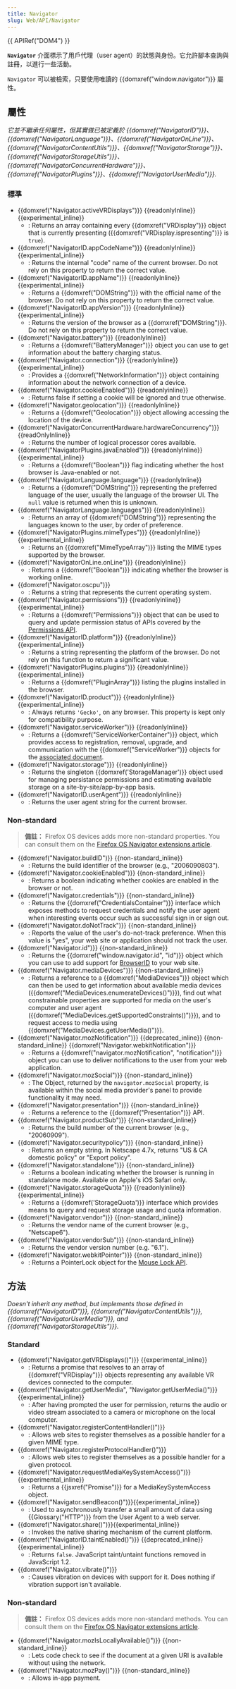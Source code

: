 ```yaml
---
title: Navigator
slug: Web/API/Navigator
---
```


{{ APIRef("DOM4") }}

**`Navigator`** 介面標示了用戶代理（user agent）的狀態與身份。它允許腳本查詢與註冊，以進行一些活動。

`Navigator` 可以被檢索，只要使用唯讀的 {{domxref("window.navigator")}} 屬性。

## 屬性

_它並不繼承任何屬性，但其實做已被定義於 {{domxref("NavigatorID")}}、{{domxref("NavigatorLanguage")}}、{{domxref("NavigatorOnLine")}}、{{domxref("NavigatorContentUtils")}}、{{domxref("NavigatorStorage")}}、{{domxref("NavigatorStorageUtils")}}、{{domxref("NavigatorConcurrentHardware")}}、{{domxref("NavigatorPlugins")}}、{{domxref("NavigatorUserMedia")}}._

### 標準

- {{domxref("Navigator.activeVRDisplays")}} {{readonlyInline}}{{experimental_inline}}
  - : Returns an array containing every {{domxref("VRDisplay")}} object that is currently presenting ({{domxref("VRDisplay.ispresenting")}} is `true`).
- {{domxref("NavigatorID.appCodeName")}} {{readonlyInline}}{{experimental_inline}}
  - : Returns the internal "code" name of the current browser. Do not rely on this property to return the correct value.
- {{domxref("NavigatorID.appName")}} {{readonlyInline}}{{experimental_inline}}
  - : Returns a {{domxref("DOMString")}} with the official name of the browser. Do not rely on this property to return the correct value.
- {{domxref("NavigatorID.appVersion")}} {{readonlyInline}}{{experimental_inline}}
  - : Returns the version of the browser as a {{domxref("DOMString")}}. Do not rely on this property to return the correct value.
- {{domxref("Navigator.battery")}} {{readonlyInline}}
  - : Returns a {{domxref("BatteryManager")}} object you can use to get information about the battery charging status.
- {{domxref("Navigator.connection")}} {{readonlyInline}}{{experimental_inline}}
  - : Provides a {{domxref("NetworkInformation")}} object containing information about the network connection of a device.
- {{domxref("Navigator.cookieEnabled")}} {{readonlyinline}}
  - : Returns false if setting a cookie will be ignored and true otherwise.
- {{domxref("Navigator.geolocation")}} {{readonlyInline}}
  - : Returns a {{domxref("Geolocation")}} object allowing accessing the location of the device.
- {{domxref("NavigatorConcurrentHardware.hardwareConcurrency")}} {{readOnlyInline}}
  - : Returns the number of logical processor cores available.
- {{domxref("NavigatorPlugins.javaEnabled")}} {{readonlyInline}}{{experimental_inline}}
  - : Returns a {{domxref("Boolean")}} flag indicating whether the host browser is Java-enabled or not.
- {{domxref("NavigatorLanguage.language")}} {{readonlyInline}}
  - : Returns a {{domxref("DOMString")}} representing the preferred language of the user, usually the language of the browser UI. The `null` value is returned when this is unknown.
- {{domxref("NavigatorLanguage.languages")}} {{readonlyInline}}
  - : Returns an array of {{domxref("DOMString")}} representing the languages known to the user, by order of preference.
- {{domxref("NavigatorPlugins.mimeTypes")}} {{readonlyInline}}{{experimental_inline}}
  - : Returns an {{domxref("MimeTypeArray")}} listing the MIME types supported by the browser.
- {{domxref("NavigatorOnLine.onLine")}} {{readonlyInline}}
  - : Returns a {{domxref("Boolean")}} indicating whether the browser is working online.
- {{domxref("Navigator.oscpu")}}
  - : Returns a string that represents the current operating system.
- {{domxref("Navigator.permissions")}} {{readonlyinline}}{{experimental_inline}}
  - : Returns a {{domxref("Permissions")}} object that can be used to query and update permission status of APIs covered by the [Permissions API](/zh-TW/docs/Web/API/Permissions_API).
- {{domxref("NavigatorID.platform")}} {{readonlyInline}}{{experimental_inline}}
  - : Returns a string representing the platform of the browser. Do not rely on this function to return a significant value.
- {{domxref("NavigatorPlugins.plugins")}} {{readonlyInline}}{{experimental_inline}}
  - : Returns a {{domxref("PluginArray")}} listing the plugins installed in the browser.
- {{domxref("NavigatorID.product")}} {{readonlyInline}} {{experimental_inline}}
  - : Always returns `'Gecko'`, on any browser. This property is kept only for compatibility purpose.
- {{domxref("Navigator.serviceWorker")}} {{readonlyInline}}
  - : Returns a {{domxref("ServiceWorkerContainer")}} object, which provides access to registration, removal, upgrade, and communication with the {{domxref("ServiceWorker")}} objects for the [associated document](https://html.spec.whatwg.org/multipage/browsers.html#concept-document-window).
- {{domxref("Navigator.storage")}} {{readonlyinline}}
  - : Returns the singleton {{domxref('StorageManager')}} object used for managing persistance permissions and estimating available storage on a site-by-site/app-by-app basis.
- {{domxref("NavigatorID.userAgent")}} {{readonlyInline}}
  - : Returns the user agent string for the current browser.

### Non-standard

> **備註：** Firefox OS devices adds more non-standard properties. You can consult them on the [Firefox OS Navigator extensions article](/zh-TW/docs/Mozilla/Firefox_OS/API/Navigator).

- {{domxref("Navigator.buildID")}} {{non-standard_inline}}
  - : Returns the build identifier of the browser (e.g., "2006090803").
- {{domxref("Navigator.cookieEnabled")}} {{non-standard_inline}}
  - : Returns a boolean indicating whether cookies are enabled in the browser or not.
- {{domxref("Navigator.credentials")}} {{non-standard_inline}}
  - : Returns the {{domxref("CredentialsContainer")}} interface which exposes methods to request credentials and notify the user agent when interesting events occur such as successful sign in or sign out.
- {{domxref("Navigator.doNotTrack")}} {{non-standard_inline}}
  - : Reports the value of the user's do-not-track preference. When this value is "yes", your web site or application should not track the user.
- {{domxref("Navigator.id")}} {{non-standard_inline}}
  - : Returns the {{domxref("window.navigator.id", "id")}} object which you can use to add support for [BrowserID](/zh-TW/docs/BrowserID) to your web site.
- {{domxref("Navigator.mediaDevices")}} {{non-standard_inline}}
  - : Returns a reference to a {{domxref("MediaDevices")}} object which can then be used to get information about available media devices ({{domxref("MediaDevices.enumerateDevices()")}}), find out what constrainable properties are supported for media on the user's computer and user agent ({{domxref("MediaDevices.getSupportedConstraints()")}}), and to request access to media using {{domxref("MediaDevices.getUserMedia()")}}.
- {{domxref("Navigator.mozNotification")}} {{deprecated_inline}} {{non-standard_inline}}
  {{domxref("Navigator.webkitNotification")}}
  - : Returns a {{domxref("navigator.mozNotification", "notification")}} object you can use to deliver notifications to the user from your web application.
- {{domxref("Navigator.mozSocial")}} {{non-standard_inline}}
  - : The Object, returned by the `navigator.mozSocial` property, is available within the social media provider's panel to provide functionality it may need.
- {{domxref("Navigator.presentation")}} {{non-standard_inline}}
  - : Returns a reference to the {{domxref("Presentation")}} API.
- {{domxref("Navigator.productSub")}} {{non-standard_inline}}
  - : Returns the build number of the current browser (e.g., "20060909").
- {{domxref("Navigator.securitypolicy")}} {{non-standard_inline}}
  - : Returns an empty string. In Netscape 4.7x, returns "US & CA domestic policy" or "Export policy".
- {{domxref("Navigator.standalone")}} {{non-standard_inline}}
  - : Returns a boolean indicating whether the browser is running in standalone mode. Available on Apple's iOS Safari only.
- {{domxref("Navigator.storageQuota")}} {{readonlyinline}} {{experimental_inline}}
  - : Returns a {{domxref('StorageQuota')}} interface which provides means to query and request storage usage and quota information.
- {{domxref("Navigator.vendor")}} {{non-standard_inline}}
  - : Returns the vendor name of the current browser (e.g., "Netscape6").
- {{domxref("Navigator.vendorSub")}} {{non-standard_inline}}
  - : Returns the vendor version number (e.g. "6.1").
- {{domxref("Navigator.webkitPointer")}} {{non-standard_inline}}
  - : Returns a PointerLock object for the [Mouse Lock API](/zh-TW/docs/API/Pointer_Lock_API).

## 方法

_Doesn't inherit any method, but implements those defined in {{domxref("NavigatorID")}}, {{domxref("NavigatorContentUtils")}}, _{{domxref("NavigatorUserMedia")}},_ and {{domxref("NavigatorStorageUtils")}}._

### Standard

- {{domxref("Navigator.getVRDisplays()")}} {{experimental_inline}}
  - : Returns a promise that resolves to an array of {{domxref("VRDisplay")}} objects representing any available VR devices connected to the computer.
- {{domxref("Navigator.getUserMedia", "Navigator.getUserMedia()")}} {{experimental_inline}}
  - : After having prompted the user for permission, returns the audio or video stream associated to a camera or microphone on the local computer.
- {{domxref("Navigator.registerContentHandler()")}}
  - : Allows web sites to register themselves as a possible handler for a given MIME type.
- {{domxref("Navigator.registerProtocolHandler()")}}
  - : Allows web sites to register themselves as a possible handler for a given protocol.
- {{domxref("Navigator.requestMediaKeySystemAccess()")}} {{experimental_inline}}
  - : Returns a {{jsxref("Promise")}} for a MediaKeySystemAccess object.
- {{domxref("Navigator.sendBeacon()")}}{{experimental_inline}}
  - : Used to asynchronously transfer a small amount of data using {{Glossary("HTTP")}} from the User Agent to a web server.
- {{domxref("Navigator.share()")}}{{experimental_inline}}
  - : Invokes the native sharing mechanism of the current platform.
- {{domxref("NavigatorID.taintEnabled()")}} {{deprecated_inline}} {{experimental_inline}}
  - : Returns `false`. JavaScript taint/untaint functions removed in JavaScript 1.2.
- {{domxref("Navigator.vibrate()")}}
  - : Causes vibration on devices with support for it. Does nothing if vibration support isn't available.

### Non-standard

> **備註：** Firefox OS devices adds more non-standard methods. You can consult them on the [Firefox OS Navigator extensions article](/zh-TW/docs/Mozilla/Firefox_OS/API/Navigator).

- {{domxref("Navigator.mozIsLocallyAvailable()")}} {{non-standard_inline}}
  - : Lets code check to see if the document at a given URI is available without using the network.
- {{domxref("Navigator.mozPay()")}} {{non-standard_inline}}
  - : Allows in-app payment.
